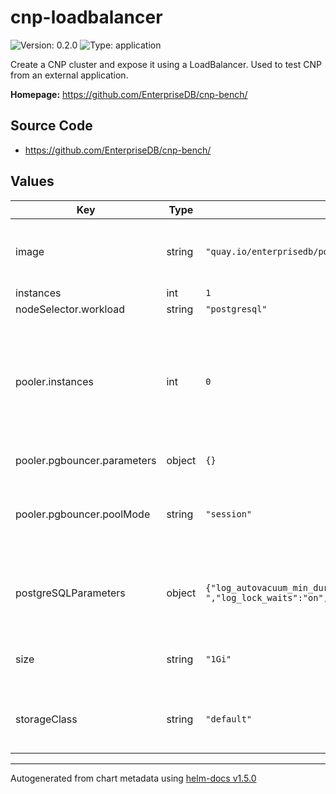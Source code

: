 # cnp-loadbalancer

![Version: 0.2.0](https://img.shields.io/badge/Version-0.2.0-informational?style=flat-square) ![Type: application](https://img.shields.io/badge/Type-application-informational?style=flat-square)

Create a CNP cluster and expose it using a LoadBalancer. Used to test CNP from an external application.

**Homepage:** <https://github.com/EnterpriseDB/cnp-bench/>

## Source Code

* <https://github.com/EnterpriseDB/cnp-bench/>

## Values

| Key | Type | Default | Description |
|-----|------|---------|-------------|
| image | string | `"quay.io/enterprisedb/postgresql:13.2"` | The PostgreSQL image used by CNP and PgBench. |
| instances | int | `1` |  |
| nodeSelector.workload | string | `"postgresql"` |  |
| pooler.instances | int | `0` | The number of pooler replicas that receive the connections. If >0 the benchmarks are run with connection pooling |
| pooler.pgbouncer.parameters | object | `{}` | PgBouncer configuration. |
| pooler.pgbouncer.poolMode | string | `"session"` | The pool mode, accepted values: session, transaction |
| postgreSQLParameters | object | `{"log_autovacuum_min_duration":"1s","log_checkpoints":"on","log_line_prefix":"%m [%p]: u=[%u] db=[%d] app=[%a] c=[%h] s=[%c:%l] tx=[%v:%x] ","log_lock_waits":"on","log_min_duration_statement":"1000","log_statement":"ddl","log_temp_files":"1024","maintenance_work_mem":"128MB","shared_buffers":"512MB"}` | Dictionary of key-value pairs representing PostgreSQL configuration. |
| size | string | `"1Gi"` | The size of the PVCs used by CNP instances. |
| storageClass | string | `"default"` | The storage class used to create PVCs for CNP instances. |

----------------------------------------------
Autogenerated from chart metadata using [helm-docs v1.5.0](https://github.com/norwoodj/helm-docs/releases/v1.5.0)
